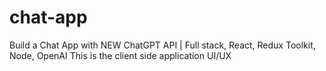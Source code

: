 # chat-app
Build a Chat App with NEW ChatGPT API | Full stack, React, Redux Toolkit, Node, OpenAI
This is the client side application
UI/UX